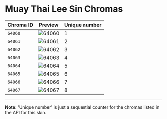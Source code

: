 # Muay Thai Lee Sin Chromas

| Chroma ID | Preview | Unique number |
|---|---|---|
| `64060` | ![64060](https://raw.communitydragon.org/latest/plugins/rcp-be-lol-game-data/global/default/v1/champion-chroma-images/64/64060.png) | 1 |
| `64061` | ![64061](https://raw.communitydragon.org/latest/plugins/rcp-be-lol-game-data/global/default/v1/champion-chroma-images/64/64061.png) | 2 |
| `64062` | ![64062](https://raw.communitydragon.org/latest/plugins/rcp-be-lol-game-data/global/default/v1/champion-chroma-images/64/64062.png) | 3 |
| `64063` | ![64063](https://raw.communitydragon.org/latest/plugins/rcp-be-lol-game-data/global/default/v1/champion-chroma-images/64/64063.png) | 4 |
| `64064` | ![64064](https://raw.communitydragon.org/latest/plugins/rcp-be-lol-game-data/global/default/v1/champion-chroma-images/64/64064.png) | 5 |
| `64065` | ![64065](https://raw.communitydragon.org/latest/plugins/rcp-be-lol-game-data/global/default/v1/champion-chroma-images/64/64065.png) | 6 |
| `64066` | ![64066](https://raw.communitydragon.org/latest/plugins/rcp-be-lol-game-data/global/default/v1/champion-chroma-images/64/64066.png) | 7 |
| `64067` | ![64067](https://raw.communitydragon.org/latest/plugins/rcp-be-lol-game-data/global/default/v1/champion-chroma-images/64/64067.png) | 8 |

---

**Note:** 'Unique number' is just a sequential counter for the chromas listed in the API for this skin.